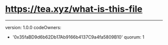 # https://tea.xyz/what-is-this-file
---
version: 1.0.0
codeOwners:
  - '0x35faBD9d6b62Db17Ab9166b4137C9a4fa5809B10'
quorum: 1
